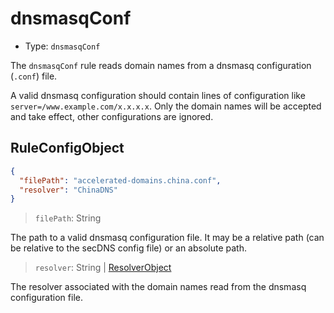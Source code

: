 # dnsmasqConf

* Type: `dnsmasqConf`

The `dnsmasqConf` rule reads domain names from a dnsmasq configuration (`.conf`) file.

A valid dnsmasq configuration should contain lines of configuration like `server=/www.example.com/x.x.x.x`. Only the
domain names will be accepted and take effect, other configurations are ignored.

## RuleConfigObject

```json
{
  "filePath": "accelerated-domains.china.conf",
  "resolver": "ChinaDNS"
}
```

> `filePath`: String

The path to a valid dnsmasq configuration file. It may be a relative path (can be relative to the secDNS config file) or
an absolute path.

> `resolver`: String | [ResolverObject](../configuration.md#resolverobject)

The resolver associated with the domain names read from the dnsmasq configuration file.
